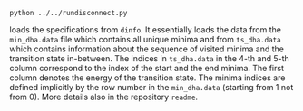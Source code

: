 ```
python ../../rundisconnect.py
```
loads the specifications from `dinfo`. It essentially loads the data from the `min_dha.data` file which contains all 
unique minima and from `ts_dha.data` which contains information about the sequence of visited minima and the transition
state in-between. The indices in `ts_dha.data` in the 4-th and 5-th column correspond to the index of the start and the 
end minima. The first column denotes the energy of the transition state. The minima indices are defined implicitly by the 
row number in the `min_dha.data` (starting from 1 not from 0). More details also in the repository `readme`.    


